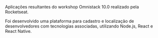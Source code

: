 Aplicações resultantes do workshop Omnistack 10.0 realizado pela Rocketseat.

Foi desenvolvido uma plataforma para cadastro e localização de desenvolvedores com tecnologias associadas, utilizando Node.js, React e React Native.
